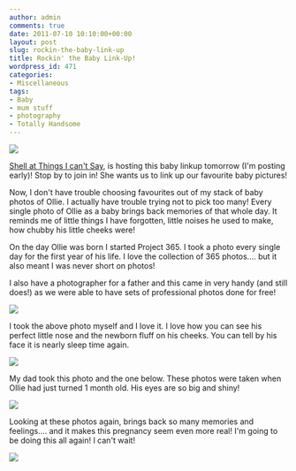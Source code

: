 ```yaml
---
author: admin
comments: true
date: 2011-07-10 10:10:00+00:00
layout: post
slug: rockin-the-baby-link-up
title: Rockin' the Baby Link-Up!
wordpress_id: 471
categories:
- Miscellaneous
tags:
- Baby
- mum stuff
- photography
- Totally Handsome
---
```


[![](http://i904.photobucket.com/albums/ac246/shellthings/RockintheBaby-ThingsICantSay.png)](http://thingsicantsay-shell.blogspot.com/)

  
[Shell at Things I can't Say](http://thingsicantsay-shell.blogspot.com/2011/06/you-know-what-rockin-bump-leads-to-find.html), is hosting this baby linkup tomorrow (I'm posting early)!  Stop by to join in!  She wants us to link up our favourite baby pictures!  
  
Now, I don't have trouble choosing favourites out of my stack of baby photos of Ollie.  I actually have trouble trying not to pick too many!  Every single photo of Ollie as a baby brings back memories of that whole day.  It reminds me of little things I have forgotten, little noises he used to make, how chubby his little cheeks were!  
  
On the day Ollie was born I started Project 365.  I took a photo every single day for the first year of his life.  I love the collection of 365 photos.... but it also meant I was never short on photos!  
  
I also have a photographer for a father and this came in very handy (and still does!) as we were able to have sets of professional photos done for free!  
  


[![](http://farm4.static.flickr.com/3475/3994964007_c68fb684a0_b.jpg)](http://farm4.static.flickr.com/3475/3994964007_c68fb684a0_b.jpg)

  


I took the above photo myself and I love it.  I love how you can see his perfect little nose and the newborn fluff on his cheeks.  You can tell by his face it is nearly sleep time again.

  


[![](http://farm3.static.flickr.com/2427/3991769325_df4b48b9eb_b.jpg)](http://farm3.static.flickr.com/2427/3991769325_df4b48b9eb_b.jpg)

  


My dad took this photo and the one below.  These photos were taken when Ollie had just turned 1 month old.  His eyes are so big and shiny!  
  


[![](http://farm3.static.flickr.com/2620/3992602810_aaedaed616_b.jpg)](http://farm3.static.flickr.com/2620/3992602810_aaedaed616_b.jpg)

  
Looking at these photos again, brings back so many memories and feelings.... and it makes this pregnancy seem even more real!  I'm going to be doing this all again!  I can't wait!  
  
  


![](https://blogger.googleusercontent.com/tracker/251139911615938991-4189911110042129996?l=www.outmumbered.com)
